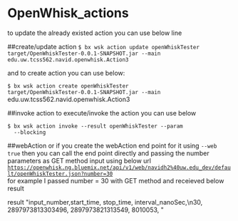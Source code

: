 # OpenWhisk_actions

to update the already existed action you can use below line

##create/update action
<code>$ bx wsk action update openWhiskTester target/OpenWhiskTester-0.0.1-SNAPSHOT.jar --main edu.uw.tcss562.navid.openwhisk.Action3 </code>


and to create action you can use below:

<code>$ bx wsk action create openWhiskTester target/OpenWhiskTester-0.0.1-SNAPSHOT.jar --main </code>edu.uw.tcss562.navid.openwhisk.Action3 </code>

##invoke action
to execute/invoke the action you can use below

<code>$ bx wsk action invoke --result openWhiskTester --param <inputParam> <value of that arg> --blocking</code>

##webAction 
or if you create the webAction end point for it using <code>--web true</code>
then you can call the end point directly and passing the number parameters as GET method input
using below url
<code>https://openwhisk.ng.bluemix.net/api/v1/web/navidh2%40uw.edu_dev/default/openWhiskTester.json?number=30 </code>
for example I passed number = 30 with GET method and receieved below result


result	"input_number,start_time, stop_time, interval_nanoSec,\n30, 2897973813303496, 2897973821313549, 8010053, "
